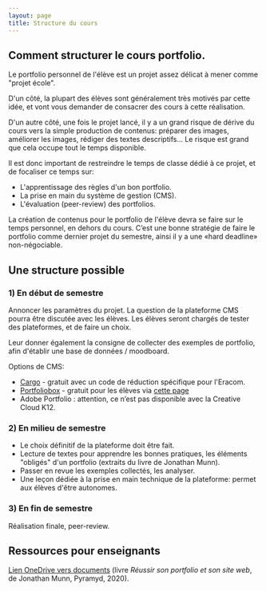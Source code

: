 ```yaml
---
layout: page
title: Structure du cours
---
```


## Comment structurer le cours portfolio.

Le portfolio personnel de l'élève est un projet assez délicat à mener comme "projet école".

D'un côté, la plupart des élèves sont généralement très motivés par cette idée, et vont vous demander de consacrer des cours à cette réalisation.

D'un autre côté, une fois le projet lancé, il y a un grand risque de dérive du cours vers la simple production de contenus: préparer des images, améliorer les images, rédiger des textes descriptifs... Le risque est grand que cela occupe tout le temps disponible.

Il est donc important de restreindre le temps de classe dédié à ce projet, et de focaliser ce temps sur:

- L'apprentissage des règles d'un bon portfolio.
- La prise en main du système de gestion (CMS).
- L'évaluation (peer-review) des portfolios.

La création de contenus pour le portfolio de l'élève devra se faire sur le temps personnel, en dehors du cours. C’est une bonne stratégie de faire le portfolio comme dernier projet du semestre, ainsi il y a une «hard deadline» non-négociable.

## Une structure possible

### 1) En début de semestre

Annoncer les paramètres du projet. La question de la plateforme CMS pourra être discutée avec les élèves. Les élèves seront chargés de tester des plateformes, et de faire un choix. 

Leur donner également la consigne de collecter des exemples de portfolio, afin d'établir une base de données / moodboard.

Options de CMS:

- [Cargo](https://cargo.site/Students) - gratuit avec un code de réduction spécifique pour l'Eracom.
- [Portfoliobox](https://www.portfoliobox.net/fr/) - gratuit pour les élèves via [cette page](https://www.portfoliobox.net/fr/students)
- Adobe Portfolio : attention, ce n’est pas disponible avec la Creative Cloud K12.

### 2) En milieu de semestre

- Le choix définitif de la plateforme doit être fait. 
- Lecture de textes pour apprendre les bonnes pratiques, les éléments "obligés" d'un portfolio (extraits du livre de Jonathan Munn). 
- Passer en revue les exemples collectés, les analyser.
- Une leçon dédiée à la prise en main technique de la plateforme: permet aux élèves d'être autonomes.

### 3) En fin de semestre

Réalisation finale, peer-review.

## Ressources pour enseignants

[Lien OneDrive vers documents](https://eduvaud-my.sharepoint.com/:f:/g/personal/pr51kln_eduvaud_ch/Eh0E_y-u04BAjNduAb9YVtsBk-_ocwr3eINJVZ46fxGVYw) (livre *Réussir son portfolio et son site web*, de Jonathan Munn, Pyramyd, 2020).
